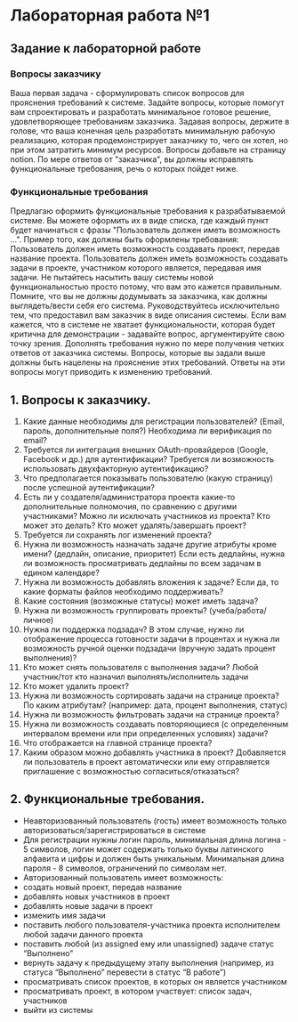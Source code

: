 # Лабораторная работа №1
## Задание к лабораторной работе
### Вопросы заказчику
Ваша первая задача - сформулировать список вопросов для прояснения требований к системе. Задайте вопросы, которые помогут вам спроектировать и разработать минимальное готовое решение, удовлетворяющее требованиям заказчика.
Задавая вопросы, держите в голове, что ваша конечная цель разработать минимальную рабочую реализацию, которая продемонстрирует заказчику то, чего он хотел, но при этом затратить минимум ресурсов.
Вопросы добавьте на страницу notion. По мере ответов от "заказчика", вы должны исправлять функциональные требования, речь о которых пойдет ниже.
### Функциональные требования
Предлагаю оформить функциональные требования к разрабатываемой системе. Вы можете оформить их в виде списка, где каждый пункт будет начинаться с фразы "Пользователь должен иметь возможность ...".
Пример того, как должны быть оформлены требования:
Пользователь должен иметь возможность cоздавать проект, передав название проекта.
Пользователь должен иметь возможность cоздавать задачи в проекте, участником которого является, передавая имя задачи.
Не пытайтесь насытить вашу системы новой функциональностью просто потому, что вам это кажется правильным. Помните, что вы не должны додумывать за заказчика, как должны выглядеть/вести себя его система. Руководствуйтесь исключительно тем, что предоставил вам заказчик в виде описания системы. Если вам кажется, что в системе не хватает функциональности, которая будет критична для демонстрации - задавайте вопрос, аргументируйте свою точку зрения. Дополнять требования нужно по мере получения четких ответов от заказчика системы.
Вопросы, которые вы задали выше должны быть нацелены на прояснение этих требований. Ответы на эти вопросы могут приводить к изменению требований.
## 1. Вопросы к заказчику.
1. Какие данные необходимы для регистрации пользователей? (Email, пароль, дополнительные поля?) Необходима ли верификация по email?
2. Требуется ли интеграция внешних OAuth-провайдеров (Google, Facebook и др.) для аутентификации? Требуется ли возможность использовать двухфакторную аутентификацию?
3. Что предполагается показывать пользователю (какую страницу) после успешной аутентификации?
4. Есть ли у создателя/администратора проекта какие-то дополнительные полномочия, по сравнению с другими участниками? Можно ли исключать участников из проекта? Кто может это делать? Кто может удалять/завершать проект?
5. Требуется ли сохранять лог изменений проекта?
6. Нужна ли возможность назначать задаче другие атрибуты кроме имени? (дедлайн, описание, приоритет) Если есть дедлайны, нужна ли возможность просматривать дедлайны по всем задачам в едином календаре?
7. Нужна ли возможность добавлять вложения к задаче? Если да, то какие форматы файлов необходимо поддерживать?
8. Какие состояния (возможные статусы) может иметь задача?
9. Нужна ли возможность группировать проекты? (учеба/работа/личное)
10. Нужна ли поддержка подзадач? В этом случае, нужно ли отображение процесса готовности задачи в процентах и нужна ли возможность ручной оценки подзадачи (вручную задать процент выполнения)?
11. Кто может снять пользователя с выполнения задачи? Любой участник/тот кто назначил выполнять/исполнитель задачи
12. Кто может удалить проект?
13. Нужна ли возможность сортировать задачи на странице проекта? По каким атрибутам? (например: дата, процент выполнения, статус)
14. Нужна ли возможность фильтровать задачи на странице проекта?
15. Нужна ли возможность создавать повторяющиеся (с определенным интервалом времени или при определенных условиях) задачи?
16. Что отображается на главной странице проекта?
17. Каким образом можно добавлять участника в проект? Добавляется ли пользователь в проект автоматически или ему отправляется приглашение с возможностью согласиться/отказаться?
## 2. Функциональные требования.
- Неавторизованный пользователь (гость) имеет возможность только авторизоваться/зарегистрироваться в системе
- Для регистрации нужны логин пароль, минимальная длина логина - 5 символов, логин может содержать только буквы латинского алфавита и цифры и должен быть уникальным. Минимальная длина пароля - 8 символов, ограничений по символам нет.
- Авторизованный пользователь имеет возможность:
- создать новый проект, передав название
- добавлять новых участников в проект
- добавлять новые задачи в проект
- изменить имя задачи
- поставить любого пользователя-участника проекта исполнителем любой задачи данного проекта
- поставить любой (из assigned ему или unassigned) задаче статус “Выполнено”
- вернуть задачу к предыдущему этапу выполнения (например, из статуса “Выполнено” перевести в статус “В работе”)
- просматривать список проектов, в которых он является участником
- просматривать проект, в котором участвует: список задач, участников
- выйти из системы